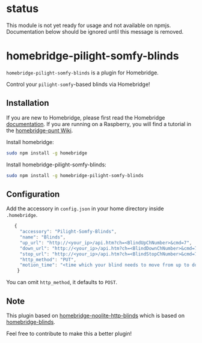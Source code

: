 # status

This module is not yet ready for usage and not available on npmjs.  Documentation below should be ignored until this message is removed.













# homebridge-pilight-somfy-blinds

`homebridge-pilight-somfy-blinds` is a plugin for Homebridge.

Control your `pilight-somfy`-based blinds via Homebridge!

## Installation

If you are new to Homebridge, please first read the Homebridge [documentation](https://www.npmjs.com/package/homebridge).
If you are running on a Raspberry, you will find a tutorial in the [homebridge-punt Wiki](https://github.com/cflurin/homebridge-punt/wiki/Running-Homebridge-on-a-Raspberry-Pi).

Install homebridge:
```sh
sudo npm install -g homebridge
```
Install homebridge-pilight-somfy-blinds:
```sh
sudo npm install -g homebridge-pilight-somfy-blinds
```

## Configuration

Add the accessory in `config.json` in your home directory inside `.homebridge`.

```js
   {
     "accessory": "Pilight-Somfy-Blinds",
     "name": "Blinds",
     "up_url": "http://<your_ip>/api.htm?ch=<BlindUpChNumber>&cmd=7",
     "down_url": "http://<your_ip>/api.htm?ch=<BlindDownChNumber>&cmd=7",
     "stop_url": "http://<your_ip>/api.htm?ch=<BlindStopChNumber>&cmd=7",
     "http_method": "PUT",
     "motion_time": "<time which your blind needs to move from up to down (in milliseconds)>"
    }
```

You can omit `http_method`, it defaults to `POST`.

## Note
This plugin based on [homebridge-noolite-http-blinds](https://www.npmjs.com/package/homebridge-noolite-http-blinds) which is based on [homebridge-blinds](https://www.npmjs.com/package/homebridge-blinds).

Feel free to contribute to make this a better plugin!
